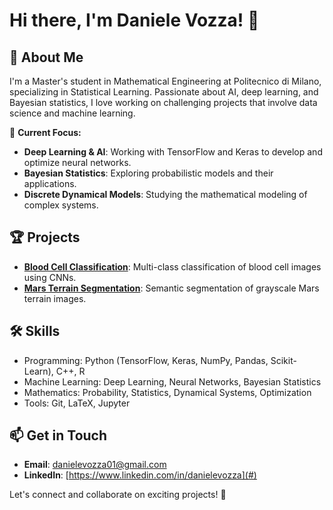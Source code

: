 # Hi there, I'm Daniele Vozza! 👋

## 🚀 About Me
I'm a Master's student in Mathematical Engineering at Politecnico di Milano, specializing in Statistical Learning. Passionate about AI, deep learning, and Bayesian statistics, I love working on challenging projects that involve data science and machine learning.

🔭 **Current Focus:**
- **Deep Learning & AI**: Working with TensorFlow and Keras to develop and optimize neural networks.
- **Bayesian Statistics**: Exploring probabilistic models and their applications.
- **Discrete Dynamical Models**: Studying the mathematical modeling of complex systems.

## 🏆 Projects
- **[Blood Cell Classification](#)**: Multi-class classification of blood cell images using CNNs.
- **[Mars Terrain Segmentation](#)**: Semantic segmentation of grayscale Mars terrain images.

## 🛠️ Skills
- Programming: Python (TensorFlow, Keras, NumPy, Pandas, Scikit-Learn), C++, R
- Machine Learning: Deep Learning, Neural Networks, Bayesian Statistics
- Mathematics: Probability, Statistics, Dynamical Systems, Optimization
- Tools: Git, LaTeX, Jupyter

## 📫 Get in Touch
- **Email**: danielevozza01@gmail.com
- **LinkedIn**: [https://www.linkedin.com/in/danielevozza](#)

Let's connect and collaborate on exciting projects! 🚀

